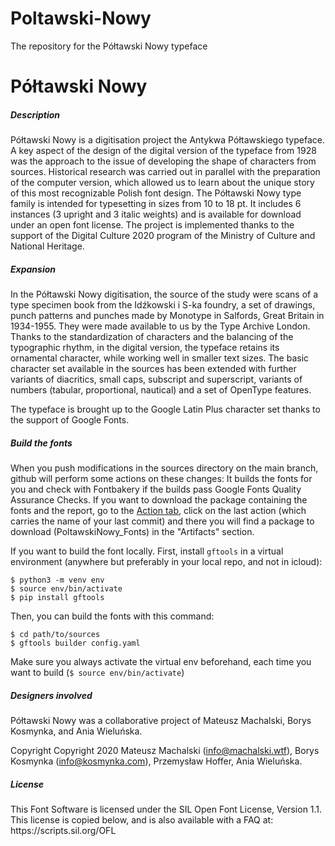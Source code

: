 # Poltawski-Nowy
The repository for the Półtawski Nowy typeface

<h1>Półtawski Nowy</h1>

<h5>Description</h5>
Półtawski Nowy is a digitisation project the Antykwa Półtawskiego typeface. A key aspect of the design of the digital version of the typeface from 1928 was the approach to the issue of developing the shape of characters from sources. Historical research was carried out in parallel with the preparation of the computer version, which allowed us to learn about the unique story of this most recognizable Polish font design. The Półtawski Nowy type family is intended for typesetting in sizes from 10 to 18 pt. It includes 6 instances (3 upright and 3 italic weights) and is available for download under an open font license. The project is implemented thanks to the support of the Digital Culture 2020 program of the Ministry of Culture and National Heritage.

<h5>Expansion</h5>
In the Półtawski Nowy digitisation, the source of the study were scans of a type specimen book from the Idźkowski i S-ka foundry, a set of drawings, punch patterns and punches made by Monotype in Salfords, Great Britain in 1934-1955. They were made available to us by the Type Archive London. Thanks to the standardization of characters and the balancing of the typographic rhythm, in the digital version, the typeface retains its ornamental character, while working well in smaller text sizes. The basic character set available in the sources has been extended with further variants of diacritics, small caps, subscript and superscript, variants of numbers (tabular, proportional, nautical) and a set of OpenType features.

The typeface is brought up to the Google Latin Plus character set thanks to the support of Google Fonts.

<h5>Build the fonts</h5>
  
When you push modifications in the sources directory on the main branch, github will perform some actions on these changes: It builds the fonts for you and check with Fontbakery if the builds pass Google Fonts Quality Assurance Checks. If you want to download the package containing the fonts and the report, go to the [Action tab](https://github.com/kosmynkab/Poltawski-Nowy/actions), click on the last action (which carries the name of your last commit) and there you will find a package to download (PoltawskiNowy_Fonts) in the "Artifacts" section.

If you want to build the font locally. First, install `gftools` in a virtual environment (anywhere but preferably in your local repo, and not in icloud):

```
$ python3 -m venv env
$ source env/bin/activate
$ pip install gftools
```

Then, you can build the fonts with this command:
```
$ cd path/to/sources
$ gftools builder config.yaml
```

Make sure you always activate the virtual env beforehand, each time you want to build (`$ source env/bin/activate`)

<h5>Designers involved</h5>
Półtawski Nowy was a collaborative project of Mateusz Machalski, Borys Kosmynka, and Ania Wieluńska.

Copyright
Copyright 2020 Mateusz Machalski (info@machalski.wtf), Borys Kosmynka (info@kosmynka.com), Przemysław Hoffer, Ania Wieluńska.

<h5>License</h5>
This Font Software is licensed under the SIL Open Font License, Version 1.1. This license is copied below, and is also available with a FAQ at: https://scripts.sil.org/OFL
